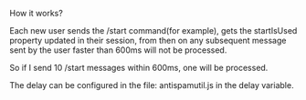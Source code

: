 How it works?

Each new user sends the /start command(for example), gets the startIsUsed property updated in their session, from then on any subsequent message sent by the user faster than 600ms will not be processed.

So if I send 10 /start messages within 600ms, one will be processed.

The delay can be configured in the file: antispamutil.js in the delay variable.
